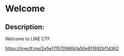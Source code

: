 
# Welcome
## Description:
Welcome to LINE CTF.

https://linectf.me/2e5ef7f070966b1a50e811692bf1d362

